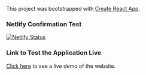 This project was bootstrapped with [Create React App](https://github.com/facebook/create-react-app).

### Netlify Confirmation Test

[![Netlify Status](https://api.netlify.com/api/v1/badges/1b7bdde5-de3b-447f-a750-6f5ceae8f897/deploy-status)](https://app.netlify.com/sites/sharp-hodgkin-517e19/deploys)

### Link to Test the Application Live

[Click here](https://sharp-hodgkin-517e19.netlify.app/) to see a live demo of the website.
